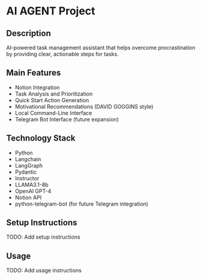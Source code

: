 # AI AGENT Project

## Description
AI-powered task management assistant that helps overcome procrastination by providing clear, actionable steps for tasks.

## Main Features
- Notion Integration
- Task Analysis and Prioritization
- Quick Start Action Generation
- Motivational Recommendations (DAVID GOGGINS style)
- Local Command-Line Interface
- Telegram Bot Interface (future expansion)

## Technology Stack
- Python
- Langchain
- LangGraph
- Pydantic
- Instructor
- LLAMA3.1-8b
- OpenAI GPT-4
- Notion API
- python-telegram-bot (for future Telegram integration)

## Setup Instructions
TODO: Add setup instructions

## Usage
TODO: Add usage instructions